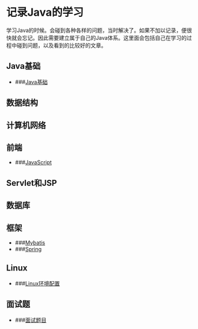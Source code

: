 # 记录Java的学习
学习Java的时候。会碰到各种各样的问题，当时解决了。如果不加以记录，便很快就会忘记。因此需要建立属于自己的Java体系。这里面会包括自己在学习的过程中碰到问题，以及看到的比较好的文章。

## Java基础
- ###[Java基础](https://github.com/zhiyuan6666/JavaNotes/blob/master/Java.md "Java基础")

## 数据结构

## 计算机网络

## 前端
- ###[JavaScript](https://github.com/zhiyuan6666/JavaNotes/blob/master/JavaScript.md "JS")

## Servlet和JSP

## 数据库
## 框架
- ###[Mybatis](https://github.com/zhiyuan6666/Java/blob/master/MyBatis.md "mybatis")
- ###[Spring](https://github.com/zhiyuan6666/JavaNotes/tree/master/Spring/spring.md "Spring")

## Linux
- ###[Linux环境配置](https://github.com/zhiyuan6666/Java/blob/master/linux.md "Linux环境配置")

## 面试题
- ###[面试题目](https://github.com/zhiyuan6666/Java/tree/master/%E9%9D%A2%E8%AF%95%E9%A2%98%E7%9B%AE "面试题目")


